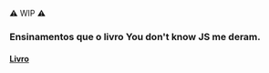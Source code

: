 ⚠️ WIP ⚠️

### Ensinamentos que o livro You don't know JS me deram.


#### [Livro](https://github.com/getify/You-Dont-Know-JS/tree/2nd-ed)

